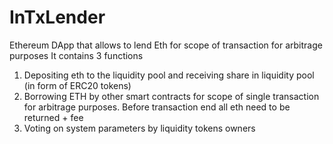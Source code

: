 # InTxLender
Ethereum DApp that allows to lend Eth for scope of transaction for arbitrage purposes
It contains 3 functions

1) Depositing eth to the liquidity pool and receiving share in liquidity pool (in form of ERC20 tokens) 
2) Borrowing ETH by other smart contracts for scope of single transaction for arbitrage purposes. Before transaction end all eth need to be returned + fee
3) Voting on system parameters by liquidity tokens owners 
